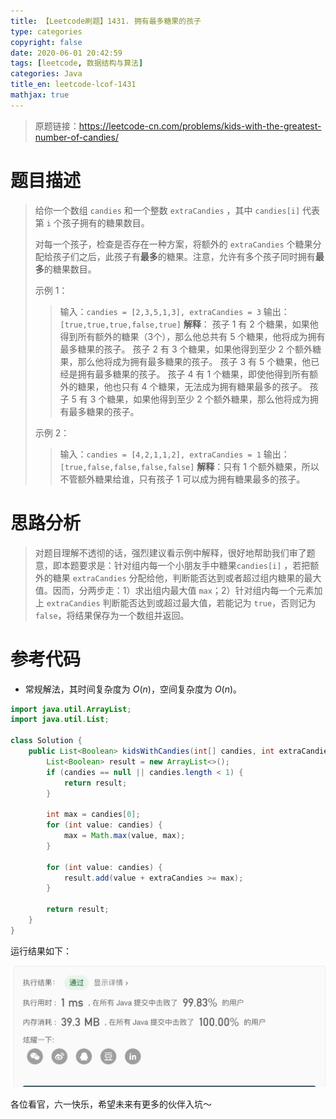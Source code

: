 ```yaml
---
title: 【Leetcode刷题】1431. 拥有最多糖果的孩子
type: categories
copyright: false
date: 2020-06-01 20:42:59
tags: [leetcode, 数据结构与算法]
categories: Java
title_en: leetcode-lcof-1431
mathjax: true
---
```




> 原题链接：https://leetcode-cn.com/problems/kids-with-the-greatest-number-of-candies/

# 题目描述

> 给你一个数组 `candies` 和一个整数 `extraCandies` ，其中 `candies[i]` 代表第 `i` 个孩子拥有的糖果数目。
>
> 对每一个孩子，检查是否存在一种方案，将额外的 `extraCandies` 个糖果分配给孩子们之后，此孩子有**最多**的糖果。注意，允许有多个孩子同时拥有**最多**的糖果数目。
>
> 示例 1：
>
> > 输入：`candies = [2,3,5,1,3], extraCandies = 3`
> > 输出：`[true,true,true,false,true]` 
> > **解释**：
> > 孩子 1 有 2 个糖果，如果他得到所有额外的糖果（3个），那么他总共有 5 个糖果，他将成为拥有最多糖果的孩子。
> > 孩子 2 有 3 个糖果，如果他得到至少 2 个额外糖果，那么他将成为拥有最多糖果的孩子。
> > 孩子 3 有 5 个糖果，他已经是拥有最多糖果的孩子。
> > 孩子 4 有 1 个糖果，即使他得到所有额外的糖果，他也只有 4 个糖果，无法成为拥有糖果最多的孩子。
> > 孩子 5 有 3 个糖果，如果他得到至少 2 个额外糖果，那么他将成为拥有最多糖果的孩子。
>
> 示例 2：
>
> > 输入：`candies = [4,2,1,1,2], extraCandies = 1`
> > 输出：`[true,false,false,false,false]`
> > **解释**：只有 1 个额外糖果，所以不管额外糖果给谁，只有孩子 1 可以成为拥有糖果最多的孩子。

# 思路分析

> 对题目理解不透彻的话，强烈建议看示例中解释，很好地帮助我们审了题意，即本题要求是：针对组内每一个小朋友手中糖果`candies[i]` ，若把额外的糖果 `extraCandies` 分配给他，判断能否达到或者超过组内糖果的最大值。因而，分两步走：1）求出组内最大值 `max`；2）针对组内每一个元素加上 `extraCandies` 判断能否达到或超过最大值，若能记为 `true`，否则记为 `false`，将结果保存为一个数组并返回。

# 参考代码

- 常规解法，其时间复杂度为 $O(n)$，空间复杂度为 $O(n)$。

```java
import java.util.ArrayList;
import java.util.List;

class Solution {
    public List<Boolean> kidsWithCandies(int[] candies, int extraCandies) {
        List<Boolean> result = new ArrayList<>();
        if (candies == null || candies.length < 1) {
            return result;
        }

        int max = candies[0];
        for (int value: candies) {
            max = Math.max(value, max);
        }

        for (int value: candies) {
            result.add(value + extraCandies >= max);
        }
        
        return result;
    }
}
```

运行结果如下：

![常规解法](/images/leetcode_20200601100250.png)

各位看官，六一快乐，希望未来有更多的伙伴入坑～